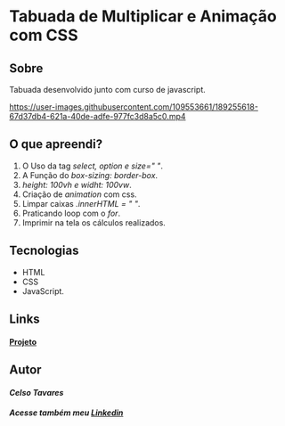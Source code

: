 # Tabuada de Multiplicar e Animação com CSS

## Sobre

Tabuada desenvolvido junto com curso de javascript.
    
https://user-images.githubusercontent.com/109553661/189255618-67d37db4-621a-40de-adfe-977fc3d8a5c0.mp4

## O que apreendi?

1.  O Uso da tag *select, option e size=" "*.
2.  A Função do *box-sizing: border-box*.
3.  *height: 100vh e widht: 100vw*.
4.  Criação de *animation* com css.
5.  Limpar caixas *.innerHTML = " "*.
6.  Praticando loop com o *for*.
7.  Imprimir na tela os cálculos realizados.

## Tecnologias

 *  HTML 
 *  CSS  
 *  JavaScript.

## Links

#### [Projeto](https://celsotavares.github.io/Tabuda-css-animation/)

## Autor

#### *Celso Tavares*
   
#####                                           Acesse também meu [Linkedin](https://www.linkedin.com/in/celsotavaresjunior/)
